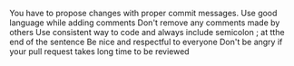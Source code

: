 You have to propose changes with proper commit messages.
Use good language while adding comments
Don't remove any comments made by others
Use consistent way to code and always include semicolon ; at tthe end of the sentence
Be nice and respectful to everyone
Don't be angry if your pull request takes long time to be reviewed
